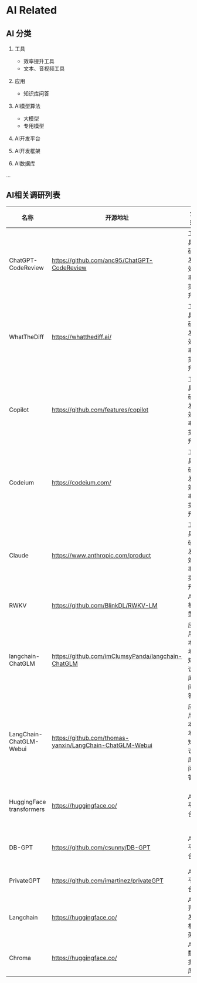 # AI Related

## AI 分类

1. 工具
    - 效率提升工具
    - 文本、音视频工具

2. 应用
    - 知识库问答

3. AI模型算法
    - 大模型
    - 专用模型
4. AI开发平台
5. AI开发框架
6. AI数据库

...

## AI相关调研列表

| 名称      | 开源地址  | 分类         | 描述                                        | 状态      |
|-----------|-----------|------------|-------------------------------------------|-----------|
| ChatGPT-CodeReview | <https://github.com/anc95/ChatGPT-CodeReview> | 工具-研发效率提升 | 借助ChatGPT能力，实现自动的代码review，提升代码质量、降低代码维护成本   | [kubebb/core项目验证中](https://github.com/kubebb/core/pull/63) |
| WhatTheDiff | <https://whatthediff.ai/> | 工具-研发效率提升 | 代码自动review(收费)  | 验证中 |
| Copilot | <https://github.com/features/copilot>| 工具-研发效率提升 | 提供AI辅助编程   | 验证中 |
| Codeium | <https://codeium.com/> | 工具-研发效率提升 | 提供AI辅助编程，包括代码优化、文档编写、单测生成等能力   | 使用中 |
| Claude | <https://www.anthropic.com/product> | 工具-研发效率提升 | 会话式AI助手，支持Slack以及API使用模式   | 使用中(Slack机器人) |
| RWKV | <https://github.com/BlinkDL/RWKV-LM> | AI模型 | 基于循环神经网络的大语言模型算法   | 调研中 |
| langchain-ChatGLM | <https://github.com/imClumsyPanda/langchain-ChatGLM> | 应用-本地知识库问答 | 基于本地知识库的 ChatGLM 问答，可实现**全部使用开源模型离线私有部署** | 调研中 |
| LangChain-ChatGLM-Webui | <https://github.com/thomas-yanxin/LangChain-ChatGLM-Webui> | 应用-本地知识库问答 | 类似  langchain-ChatGLM                                      | 调研中 |
| HuggingFace transformers | <https://huggingface.co/> | AI平台 |  提供了数以千计的预训练模型，支持 100 多种语言的文本分类、信息抽取、问答、摘要、翻译、文本生成。它的宗旨是让最先进的 NLP 技术人人易用。  | 调研中 |
| DB-GPT | <https://github.com/csunny/DB-GPT> | AI平台 |  通过私有化LLM技术定义数据库下一代交互方式,支持SQL生成诊断、私域问答、向量存储以及多种大于元模型  | 调研中 |
| PrivateGPT | <https://github.com/imartinez/privateGPT> | AI平台 | 基于LLMs模型能力，实现本地文档(私人数据)智能化，100%私有，无数据泄露  | 调研中 |
| Langchain | <https://huggingface.co/> | AI开发框架 | 提供AI应用开发框架，支持多种AI服务(OpenAI/Google),多种文档数据源，提供Python/Typescript/Golang/Rust等多种语言实现 | [调研中](https://github.com/bjwswang/assistant) |
| Chroma | <https://huggingface.co/> | AI数据库 | Chroma是一个开源的AI原生嵌入数据库，简化LLM应用的构建  | 调研中 |
